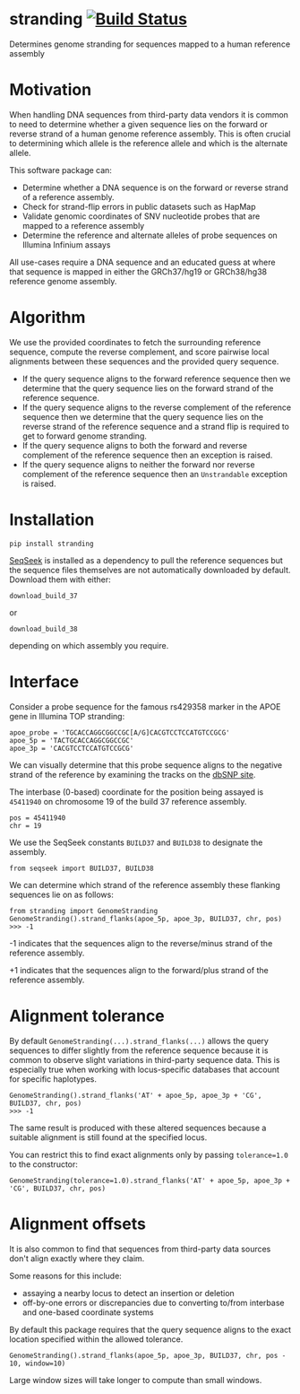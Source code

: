 stranding [![Build Status](https://travis-ci.org/23andMe/stranding.svg?branch=master)](https://travis-ci.org/23andMe/stranding)
=================
Determines genome stranding for sequences mapped to a human reference assembly 

Motivation
====
When handling DNA sequences from third-party data vendors it is common
to need to determine whether a given sequence lies on the forward or
reverse strand of a human genome reference assembly. This is often crucial to
determining which allele is the reference allele and which is the alternate
allele. 

This software package can:

* Determine whether a DNA sequence is on the forward or reverse strand 
  of a reference assembly. 
* Check for strand-flip errors in public datasets such as HapMap
* Validate genomic coordinates of SNV nucleotide probes that are mapped to a
  reference assembly 
* Determine the reference and alternate alleles of probe sequences on
  Illumina Infinium assays

All use-cases require a DNA sequence and an educated guess at where that
sequence is mapped in either the GRCh37/hg19 or GRCh38/hg38 reference genome
assembly.  


Algorithm 
=====

We use the provided coordinates to fetch the surrounding reference sequence,
compute the reverse complement, and score pairwise local alignments between
these sequences and the provided query sequence. 

* If the query sequence aligns to the forward reference sequence then we
  determine that the query sequence lies on the forward strand of the reference
  sequence. 
* If the query sequence aligns to the reverse complement of the reference
  sequence then we determine that the query sequence lies on the reverse strand
  of the reference sequence and a strand flip is required to get to forward
  genome stranding. 
* If the query sequence aligns to both the forward and reverse complement of
  the reference sequence then an exception is raised. 
* If the query sequence aligns to neither the forward nor reverse complement of
  the reference sequence then an `Unstrandable` exception is raised. 
 

Installation 
====

```
pip install stranding 
```

[SeqSeek](https://github.com/23andMe/seqseek) is installed as a dependency to pull 
the reference sequences but the sequence files themselves are not automatically 
downloaded by default. Download them with either:

```
download_build_37
```

or 

```
download_build_38
```

depending on which assembly you require. 


Interface 
====
Consider a probe sequence for the famous rs429358 marker in the APOE gene in Illumina 
TOP stranding:

```
apoe_probe = 'TGCACCAGGCGGCCGC[A/G]CACGTCCTCCATGTCCGCG'
apoe_5p = 'TACTGCACCAGGCGGCCGC'
apoe_3p = 'CACGTCCTCCATGTCCGCG'
```

We can visually determine that this probe sequence aligns to the negative strand of the 
reference by examining the tracks on the 
[dbSNP site](https://www.ncbi.nlm.nih.gov/projects/SNP/snp_ref.cgi?rs=429358).

The interbase (0-based) coordinate for the position being assayed is `45411940`
on chromosome 19 of the build 37 reference assembly. 

```
pos = 45411940
chr = 19
```

We use the SeqSeek constants `BUILD37` and `BUILD38` to designate the assembly.  

```
from seqseek import BUILD37, BUILD38
```

We can determine which strand of the reference assembly these flanking sequences 
lie on as follows:

```
from stranding import GenomeStranding 
GenomeStranding().strand_flanks(apoe_5p, apoe_3p, BUILD37, chr, pos)
>>> -1 
```

-1 indicates that the sequences align to the reverse/minus strand of the reference assembly.

+1 indicates that the sequences align to the forward/plus strand of the reference assembly.  


Alignment tolerance
====

By default `GenomeStranding(...).strand_flanks(...)` allows the query sequences to 
differ slightly from the reference sequence because it is common to observe
slight variations in third-party sequence data. This is especially true when working 
with locus-specific databases that account for specific haplotypes. 

```
GenomeStranding().strand_flanks('AT' + apoe_5p, apoe_3p + 'CG', BUILD37, chr, pos)
>>> -1 
```

The same result is produced with these altered sequences because a suitable alignment 
is still found at the specified locus. 


You can restrict this to find exact alignments only by passing `tolerance=1.0` to the 
constructor:

```
GenomeStranding(tolerance=1.0).strand_flanks('AT' + apoe_5p, apoe_3p + 'CG', BUILD37, chr, pos)
```


Alignment offsets
====

It is also common to find that sequences from third-party data sources don't align 
exactly where they claim. 

Some reasons for this include:

* assaying a nearby locus to detect an insertion or deletion
* off-by-one errors or discrepancies due to converting to/from interbase and one-based 
  coordinate systems

By default this package requires that the query sequence aligns to the exact location
specified within the allowed tolerance. 

```
GenomeStranding().strand_flanks(apoe_5p, apoe_3p, BUILD37, chr, pos - 10, window=10)
```

Large window sizes will take longer to compute than small windows. 
